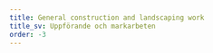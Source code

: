 ```yaml
---
title: General construction and landscaping work
title_sv: Uppförande och markarbeten
order: -3
---
```

